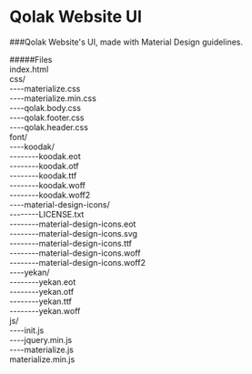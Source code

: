 # Qolak Website UI
###Qolak Website's UI, made with Material Design guidelines.

#####Files<br />
index.html<br />
css/<br />
----materialize.css<br />
----materialize.min.css<br />
----qolak.body.css<br />
----qolak.footer.css<br />
----qolak.header.css<br />
font/<br />
----koodak/<br />
--------koodak.eot<br />
--------koodak.otf<br />
--------koodak.ttf<br />
--------koodak.woff<br />
--------koodak.woff2<br />
----material-design-icons/<br />
--------LICENSE.txt<br />
--------material-design-icons.eot<br />
--------material-design-icons.svg<br />
--------material-design-icons.ttf<br />
--------material-design-icons.woff<br />
--------material-design-icons.woff2<br />
----yekan/<br />
--------yekan.eot<br />
--------yekan.otf<br />
--------yekan.ttf<br />
--------yekan.woff<br />
js/<br />
----init.js<br />
----jquery.min.js<br />
----materialize.js<br />
materialize.min.js<br />
